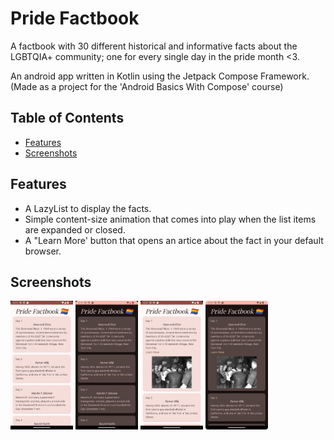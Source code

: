 # Pride Factbook

A factbook with 30 different historical and informative facts about the LGBTQIA+ community; one for every single day in the pride month <3.

An android app written in Kotlin using the Jetpack Compose Framework. (Made as a project for the 'Android Basics With Compose' course)

## Table of Contents

- [Features](#features)
- [Screenshots](#screenshots)


## Features

- A LazyList to display the facts.
- Simple content-size animation that comes into play when the list items are expanded or closed.
- A "Learn More' button that opens an artice about the fact in your default browser.

## Screenshots

<img src="/AppScreenshots/lightModeMain.png" width="100">
<img src="/AppScreenshots/darkModeMain.png" width="100">
<img src="/AppScreenshots/lightModeFactOpened.png" width="100">
<img src="/AppScreenshots/darkModeFactOpened.png" width="100">

